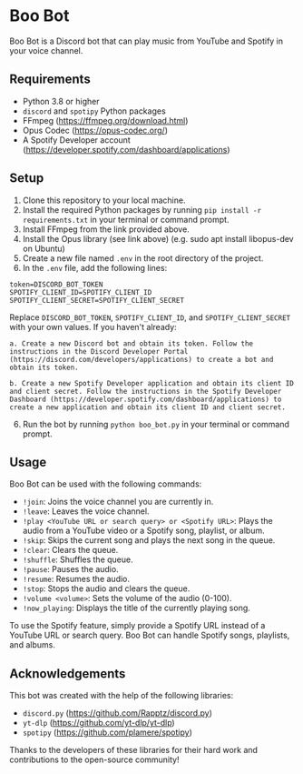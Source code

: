 # Boo Bot

Boo Bot is a Discord bot that can play music from YouTube and Spotify in your voice channel.

## Requirements

- Python 3.8 or higher
- `discord` and `spotipy` Python packages
- FFmpeg (https://ffmpeg.org/download.html)
- Opus Codec (https://opus-codec.org/)
- A Spotify Developer account (https://developer.spotify.com/dashboard/applications)

## Setup

1. Clone this repository to your local machine.
2. Install the required Python packages by running `pip install -r requirements.txt` in your terminal or command prompt.
3. Install FFmpeg from the link provided above.
4. Install the Opus library (see link above) (e.g. sudo apt install libopus-dev on Ubuntu)
4. Create a new file named `.env` in the root directory of the project.
5. In the `.env` file, add the following lines:

```
token=DISCORD_BOT_TOKEN
SPOTIFY_CLIENT_ID=SPOTIFY_CLIENT_ID
SPOTIFY_CLIENT_SECRET=SPOTIFY_CLIENT_SECRET
```

Replace `DISCORD_BOT_TOKEN`, `SPOTIFY_CLIENT_ID`, and `SPOTIFY_CLIENT_SECRET` with your own values. If you haven't already:

    a. Create a new Discord bot and obtain its token. Follow the instructions in the Discord Developer Portal (https://discord.com/developers/applications) to create a bot and obtain its token.
    
    b. Create a new Spotify Developer application and obtain its client ID and client secret. Follow the instructions in the Spotify Developer Dashboard (https://developer.spotify.com/dashboard/applications) to create a new application and obtain its client ID and client secret.

6. Run the bot by running `python boo_bot.py` in your terminal or command prompt.

## Usage

Boo Bot can be used with the following commands:

- `!join`: Joins the voice channel you are currently in.
- `!leave`: Leaves the voice channel.
- `!play <YouTube URL or search query> or <Spotify URL>`: Plays the audio from a YouTube video or a Spotify song, playlist, or album.
- `!skip`: Skips the current song and plays the next song in the queue.
- `!clear`: Clears the queue.
- `!shuffle`: Shuffles the queue.
- `!pause`: Pauses the audio.
- `!resume`: Resumes the audio.
- `!stop`: Stops the audio and clears the queue.
- `!volume <volume>`: Sets the volume of the audio (0-100).
- `!now_playing`: Displays the title of the currently playing song.

To use the Spotify feature, simply provide a Spotify URL instead of a YouTube URL or search query. Boo Bot can handle Spotify songs, playlists, and albums.

## Acknowledgements

This bot was created with the help of the following libraries:

- `discord.py` (https://github.com/Rapptz/discord.py)
- `yt-dlp` (https://github.com/yt-dlp/yt-dlp)
- `spotipy` (https://github.com/plamere/spotipy)

Thanks to the developers of these libraries for their hard work and contributions to the open-source community!
